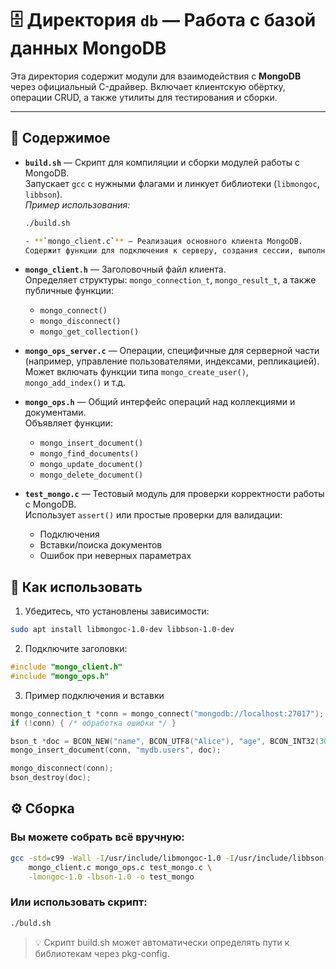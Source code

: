 # 🗄️ Директория `db` — Работа с базой данных MongoDB

Эта директория содержит модули для взаимодействия с **MongoDB** через официальный C-драйвер. Включает клиентскую обёртку, операции CRUD, а также утилиты для тестирования и сборки.

---

## 📁 Содержимое

- **`build.sh`** — Скрипт для компиляции и сборки модулей работы с MongoDB.  
  Запускает `gcc` с нужными флагами и линкует библиотеки (`libmongoc`, `libbson`).  
  *Пример использования:*  
  ```bash
  ./build.sh
  
  - **`mongo_client.c`** — Реализация основного клиента MongoDB.  
  Содержит функции для подключения к серверу, создания сессии, выполнения запросов.

- **`mongo_client.h`** — Заголовочный файл клиента.  
  Определяет структуры: `mongo_connection_t`, `mongo_result_t`, а также публичные функции:  
  - `mongo_connect()`  
  - `mongo_disconnect()`  
  - `mongo_get_collection()`

- **`mongo_ops_server.c`** — Операции, специфичные для серверной части (например, управление пользователями, индексами, репликацией).  
  Может включать функции типа `mongo_create_user()`, `mongo_add_index()` и т.д.

- **`mongo_ops.h`** — Общий интерфейс операций над коллекциями и документами.  
  Объявляет функции:  
  - `mongo_insert_document()`  
  - `mongo_find_documents()`  
  - `mongo_update_document()`  
  - `mongo_delete_document()`

- **`test_mongo.c`** — Тестовый модуль для проверки корректности работы с MongoDB.  
  Использует `assert()` или простые проверки для валидации:  
  - Подключения  
  - Вставки/поиска документов  
  - Ошибок при неверных параметрах

## 🧩 Как использовать

1. Убедитесь, что установлены зависимости:
```bash
sudo apt install libmongoc-1.0-dev libbson-1.0-dev
```
2. Подключите заголовки:
```C
#include "mongo_client.h"
#include "mongo_ops.h"
```
3. Пример подключения и вставки 
```C
mongo_connection_t *conn = mongo_connect("mongodb://localhost:27017");
if (!conn) { /* обработка ошибки */ }

bson_t *doc = BCON_NEW("name", BCON_UTF8("Alice"), "age", BCON_INT32(30));
mongo_insert_document(conn, "mydb.users", doc);

mongo_disconnect(conn);
bson_destroy(doc);
```

## ⚙️ Сборка

### Вы можете собрать всё вручную:
```bash
gcc -std=c99 -Wall -I/usr/include/libmongoc-1.0 -I/usr/include/libbson-1.0 \
    mongo_client.c mongo_ops.c test_mongo.c \
    -lmongoc-1.0 -lbson-1.0 -o test_mongo
```

### Или использовать скрипт:
```bash
./buld.sh
```
> 💡 Скрипт build.sh может автоматически определять пути к библиотекам через pkg-config.
